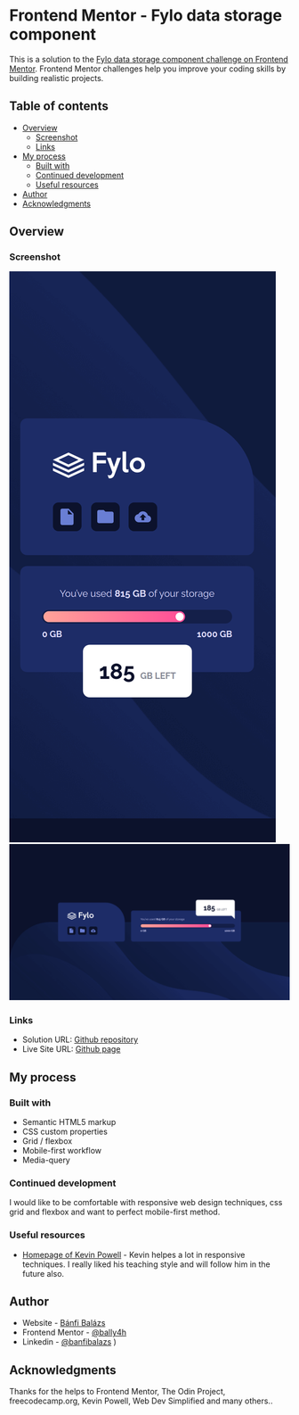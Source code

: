 # Frontend Mentor - Fylo data storage component

This is a solution to the [Fylo data storage component challenge on Frontend Mentor](https://www.frontendmentor.io/challenges/fylo-data-storage-component-1dZPRbV5n/hub). Frontend Mentor challenges help you improve your coding skills by building realistic projects. 

## Table of contents

- [Overview](#overview)
  - [Screenshot](#screenshot)
  - [Links](#links)
- [My process](#my-process)
  - [Built with](#built-with)
  - [Continued development](#continued-development)
  - [Useful resources](#useful-resources)
- [Author](#author)
- [Acknowledgments](#acknowledgments)


## Overview

### Screenshot

![Mobile screenshot](./images/mobile.png)
![Desktop screenshot](./images/desktop.png)


### Links

- Solution URL: [Github repository](https://github.com/BalazsBanfi/FEM-14-Fylo-data-storage)
- Live Site URL: [Github page](https://balazsbanfi.github.io/FEM-14-Fylo-data-storage)

## My process

### Built with

- Semantic HTML5 markup
- CSS custom properties
- Grid / flexbox
- Mobile-first workflow
- Media-query


### Continued development

I would like to be comfortable with responsive web design techniques, css grid and flexbox and want to perfect mobile-first method.


### Useful resources

- [Homepage of Kevin Powell](https://www.kevinpowell.co/) - Kevin helpes a lot in responsive techniques. I really liked his teaching style and will follow him in the future also.


## Author

- Website - [Bánfi Balázs](https://github.com/BalazsBanfi)
- Frontend Mentor - [@bally4h](https://www.frontendmentor.io/profile/bally4h)
- Linkedin - [@banfibalazs](https://www.linkedin.com/in/banfibalazs/)
)

## Acknowledgments

Thanks for the helps to Frontend Mentor, The Odin Project, freecodecamp.org, Kevin Powell, Web Dev Simplified and many others..